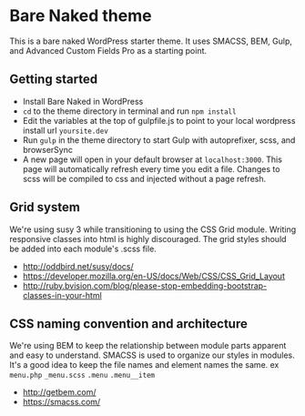 # Bare Naked theme
This is a bare naked WordPress starter theme. It uses SMACSS, BEM, Gulp, and Advanced Custom Fields Pro as a starting point.


## Getting started
- Install Bare Naked in WordPress
- `cd` to the theme directory in terminal and run `npm install`
- Edit the variables at the top of gulpfile.js to point to your local wordpress install url `yoursite.dev`
- Run `gulp` in the theme directory to start Gulp with autoprefixer, scss, and browserSync
- A new page will open in your default browser at `localhost:3000`. This page will automatically refresh every time you edit a file. Changes to scss will be compiled to css and injected without a page refresh.


## Grid system
We're using susy 3 while transitioning to using the CSS Grid module. Writing responsive classes into html is highly discouraged. The grid styles should be added into each module's .scss file.
- http://oddbird.net/susy/docs/
- https://developer.mozilla.org/en-US/docs/Web/CSS/CSS_Grid_Layout
- http://ruby.bvision.com/blog/please-stop-embedding-bootstrap-classes-in-your-html


## CSS naming convention and architecture
We're using BEM to keep the relationship between module parts apparent and easy to understand. SMACSS is used to organize our styles in modules. It's a good idea to keep the file names and element names the same. ex `menu.php` `_menu.scss` `.menu` `.menu__item`
- http://getbem.com/
- https://smacss.com/
